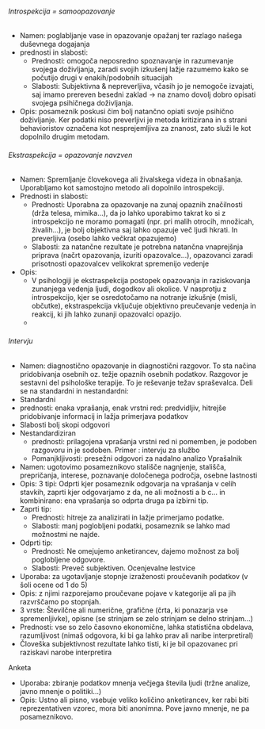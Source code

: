 ###### Introspekcija = samoopazovanje
- Namen: poglabljanje vase in opazovanje opažanj ter razlago našega duševnega dogajanja
- prednosti in slabosti:
	- Prednosti: omogoča neposredno spoznavanje in razumevanje svojega doživljanja, zaradi svojih izkušenj lažje razumemo kako se počutijo drugi v enakih/podobnih situacijah
	- Slabosti: Subjektivna & nepreverljiva, včasih jo je nemogoče izvajati, saj imamo prereven besedni zaklad $\rightarrow$ na znamo dovolj dobro opisati svojega psihičnega doživljanja.
- Opis: posameznik poskusi čim bolj natančno opiati svoje psihično doživljanje. Ker podatki niso preverljivi je metoda kritizirana in s strani behavioristov označena kot nesprejemljiva za znanost, zato služi le kot dopolnilo drugim metodam.
###### Ekstraspekcija = opazovanje navzven
- Namen: Spremljanje človekovega ali živalskega videza in obnašanja. Uporabljamo kot samostojno metodo ali dopolnilo introspekciji.
- Prednosti in slabosti:
	- Prednosti: Uporabna za opazovanje na zunaj opaznih značilnosti (drža telesa, mimika...), da jo lahko uporabimo takrat ko si z introspekcijo ne moramo pomagati (npr. pri malih otrocih, množicah, živalih...), je bolj objektivna saj lahko opazuje več ljudi hkrati. In preverljiva (osebo lahko večkrat opazujemo)
	- Slabosti: za natančne rezultate je potrebna natančna vnaprejšnja priprava (načrt opazovanja, izuriti opazovalce...), opazovanci zaradi prisotnosti opazovalcev velikokrat spremenijo vedenje
- Opis: 
	- V psihologiji je ekstraspekcija postopek opazovanja in raziskovanja zunanjega vedenja ljudi, dogodkov ali okolice. V nasprotju z introspekcijo, kjer se osredotočamo na notranje izkušnje (misli, občutke), ekstraspekcija vključuje objektivno preučevanje vedenja in reakcij, ki jih lahko zunanji opazovalci opazijo. 
	- 
###### Intervju
- Namen: diagnostično opazovanje in diagnostični razgovor. To sta načina pridobivanja osebnih oz. težje opaznih osebnih podatkov. Razgovor je sestavni del psihološke terapije. To je reševanje težav spraševalca. Deli se na standardni in nestandardni:
- Standardni 
- prednosti: enaka vprašanja, enak vrstni red: predvidljiv, hitrejše pridobivanje informacij in lažja primerjava podatkov
- Slabosti bolj skopi odgovori
- Nestandardiziran 
	- prednosti: prilagojena vprašanja vrstni red ni pomemben, je podoben razgovoru in je sodoben. Primer : intervju za službo
	- Pomanjkljivosti: presežni odgovori za nadalno analizo
Vprašalnik
- Namen: ugotovimo posameznikovo stališče nagnjenje, stališča, prepričanja, interese, poznavanje določenega področja, osebne lastnosti
- Opis: 3 tipi: Odprti kjer posameznik odgovarja na vprašanja v celih stavkih, zaprti kjer odgovarjamo z da, ne ali možnosti a b c... in kombinirano: ena vprašanja so odprta druga pa izbirni tip.
- Zaprti tip:
	- Prednosti: hitreje za analizirati in lažje primerjamo podatke.
	- Slabosti: manj poglobljeni podatki, posameznik se lahko mad možnostmi ne najde.
- Odprti tip:
	- Prednosti: Ne omejujemo anketirancev, dajemo možnost za bolj poglobljene odgovore.
	- Slabosti: Preveč subjektiven.
Ocenjevalne lestvice
- Uporaba: za ugotavljanje stopnje izraženosti proučevanih podatkov (v šoli ocene od 1 do 5)
- Opis: z njimi razporejamo proučevane pojave v kategorije ali pa jih razvrščamo po stopnjah.
- 3 vrste: Številčne ali numerične, grafične (črta, ki ponazarja vse spremenljivke), opisne (se strinjam se zelo strinjam se delno strinjam...)
- Prednosti: vse so zelo časovno ekonomične, lahka statistična obdelava, razumljivost (nimaš odgovora, ki bi ga lahko prav ali naribe interpretiral)
- Človeška subjektivnost rezultate lahko tisti, ki je bil opazovanec pri raziskavi narobe interpretira

Anketa
- Uporaba: zbiranje podatkov mnenja večjega števila ljudi (tržne analize, javno mnenje o politiki...)
- Opis: Ustno ali pisno, vsebuje veliko količino anketirancev, ker rabi biti reprezentativen vzorec, mora biti anonimna. Pove javno mnenje, ne pa posameznikovo.